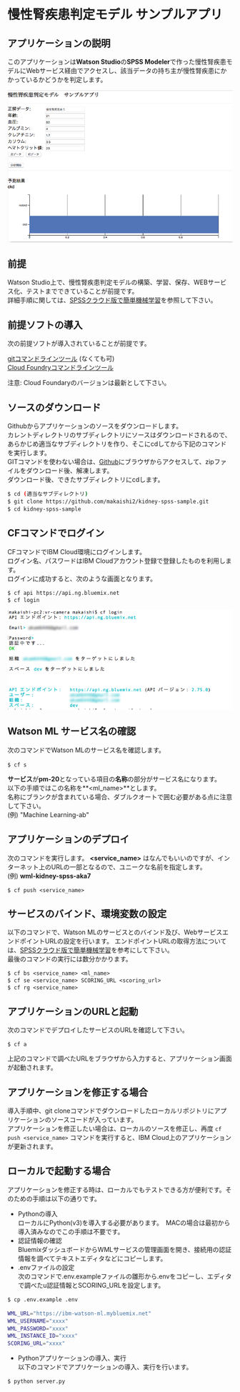 # 慢性腎疾患判定モデル サンプルアプリ

## アプリケーションの説明
このアプリケーションは**Watson Studio**の**SPSS Modeler**で作った慢性腎疾患モデルにWebサービス経由でアクセスし、該当データの持ち主が慢性腎疾患にかかっているかどうかを判定します。

![](readme_images/kidney-web1.png)  

## 前提
Watson Studio上で、慢性腎疾患判定モデルの構築、学習、保存、WEBサービス化、テストまでできていることが前提です。  
詳細手順に関しては、[SPSSクラウド版で簡単機械学習](https://qiita.com/makaishi2/items/85d7694168e71ee3c094)を参照して下さい。

## 前提ソフトの導入
次の前提ソフトが導入されていることが前提です。

[gitコマンドラインツール][git] (なくても可)   
[Cloud Foundryコマンドラインツール][cloud_foundry]  
  
注意: Cloud Foundaryのバージョンは最新として下さい。 

## ソースのダウンロード
Githubからアプリケーションのソースをダウンロードします。  
カレントディレクトリのサブディレクトリにソースはダウンロードされるので、あらかじめ適当なサブディレクトリを作り、そこにcdしてから下記のコマンドを実行します。  
GITコマンドを使わない場合は、[Github](https://github.com/makaishi2/wml-kidney-spss-sample)にブラウザからアクセスして、zipファイルをダウンロード後、解凍します。  
ダウンロード後、できたサブディレクトリにcdします。
 

```sh
$ cd (適当なサブディレクトリ)
$ git clone https://github.com/makaishi2/kidney-spss-sample.git
$ cd kidney-spss-sample
```

## CFコマンドでログイン
CFコマンドでIBM Cloud環境にログインします。  
ログイン名、パスワードはIBM Cloudアカウント登録で登録したものを利用します。  
ログインに成功すると、次のような画面となります。  

```
$ cf api https://api.ng.bluemix.net
$ cf login
```

![](readme_images/cf-login.png)  

## Watson ML サービス名の確認
次のコマンドでWatson MLのサービス名を確認します。  

``
$ cf s
``

**サービス**が**pm-20**となっている項目の**名称**の部分がサービス名になります。  
以下の手順ではこの名称を**\<ml_name\>**とします。  
名称にブランクが含まれている場合、ダブルクオートで囲む必要がある点に注意して下さい。  
(例) "Machine Learning-ab"

## アプリケーションのデプロイ

次のコマンドを実行します。
**\<service_name\>** はなんでもいいのですが、インターネット上のURLの一部となるので、ユニークな名前を指定します。  
(例) **wml-kidney-spss-aka7**

```
$ cf push <service_name>
```

## サービスのバインド、環境変数の設定

以下のコマンドで、Watson MLのサービスとのバインド及び、WebサービスエンドポイントURLの設定を行います。
エンドポイントURLの取得方法については、[SPSSクラウド版で簡単機械学習](https://qiita.com/makaishi2/items/85d7694168e71ee3c094)を参考にして下さい。  
最後のコマンドの実行には数分かかります。  

```
$ cf bs <service_name> <ml_name>
$ cf se <service_name> SCORING_URL <scoring_url>
$ cf rg <service_name>
```

## アプリケーションのURLと起動
次のコマンドでデプロイしたサービスのURLを確認して下さい。

```
$ cf a
```

上記のコマンドで調べたURLをブラウザから入力すると、アプリケーション画面が起動されます。  

## アプリケーションを修正する場合

導入手順中、git cloneコマンドでダウンロードしたローカルリポジトリにアプリケーションのソースコードが入っています。  
アプリケーションを修正したい場合は、ローカルのソースを修正し、再度 ``cf push <service_name>`` コマンドを実行すると、IBM Cloud上のアプリケーションが更新されます。  

## ローカルで起動する場合

アプリケーションを修正する時は、ローカルでもテストできる方が便利です。そのための手順は以下の通りです。

* Pythonの導入  
ローカルにPython(v3)を導入する必要があります。　MACの場合は最初から導入済みなのでこの手順は不要です。
* 認証情報の確認  
BluemixダッシュボードからWMLサービスの管理画面を開き、接続用の認証情報を調べてテキストエディタなどにコピーします。
* .envファイルの設定  
次のコマンドで.env.exampleファイルの雛形から.envをコピーし、エディタで調べたu認証情報とSCORING_URLを設定します。

```sh
$ cp .env.example .env
```

```sh
WML_URL="https://ibm-watson-ml.mybluemix.net"
WML_USERNAME="xxxx"
WML_PASSWORD="xxxx"
WML_INSTANCE_ID="xxxx"
SCORING_URL="xxxx"
```

* Pythonアプリケーションの導入、実行  
以下のコマンドでアプリケーションの導入、実行を行います。

```sh
$ python server.py
```

[cloud_foundry]: https://github.com/cloudfoundry/cli#downloads
[git]: https://git-scm.com/downloads
[sign_up]: https://bluemix.net/registration
 
